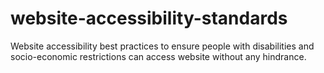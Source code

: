 # website-accessibility-standards
Website accessibility best practices to ensure people with disabilities and socio-economic restrictions can access website without any hindrance.
